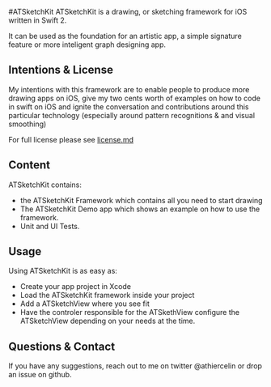 #ATSketchKit
ATSketchKit is a drawing, or sketching framework for iOS written in Swift 2.

It can be used as the foundation for an artistic app, a simple signature feature or more inteligent graph designing app.

## Intentions & License
My intentions with this framework are to enable people to produce more drawing apps on iOS, give my two cents worth of examples on how to code in swift on iOS and ignite the conversation and contributions around this particular technology (especially around pattern recognitions & and visual smoothing)

For full license please see [license.md](LICENSE.md)

## Content
ATSketchKit contains:

- the ATSketchKit Framework which contains all you need to start drawing
- The ATSketchKit Demo app which shows an example on how to use the framework.
- Unit and UI Tests.

## Usage
Using ATSketchKit is as easy as:

- Create your app project in Xcode
- Load the ATSketchKit framework inside your project
- Add a ATSketchView where you see fit
- Have the controler responsible for the ATSkethView configure the ATSketchView depending on your needs at the time.


## Questions & Contact
If you have any suggestions, reach out to me on twitter @athiercelin or drop an issue on github.